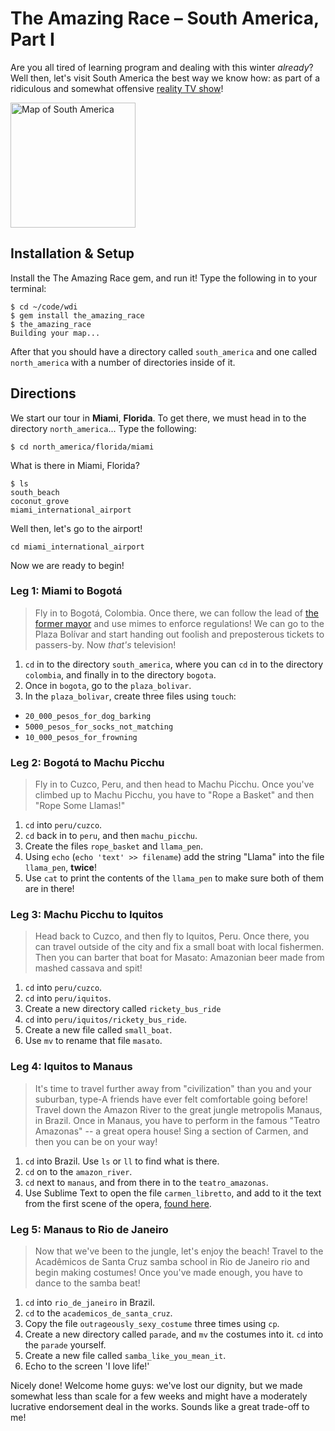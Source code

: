 # The Amazing Race &ndash; South America, Part I

Are you all tired of learning program and dealing with this winter *already*? Well then, let's visit South America the best way we know how: as part of a ridiculous and somewhat offensive [reality TV show](http://en.wikipedia.org/wiki/The_Amazing_Race)!

<img alt="Map of South America" src="img/south_america.jpg" width="200px" />


## Installation & Setup

Install the The Amazing Race gem, and run it! Type the following in to your terminal:

```
$ cd ~/code/wdi
$ gem install the_amazing_race
$ the_amazing_race
Building your map...
```

After that you should have a directory called `south_america` and one called `north_america` with a number of directories inside of it.

## Directions

We start our tour in **Miami**, **Florida**. To get there, we must head in to the directory `north_america`... Type the following:

```
$ cd north_america/florida/miami
```

What is there in Miami, Florida?

```
$ ls
south_beach
coconut_grove
miami_international_airport
```

Well then, let's go to the airport!

```
cd miami_international_airport
```

Now we are ready to begin!

### Leg 1: Miami to Bogotá

> Fly in to Bogotá, Colombia. Once there, we can follow the lead of [the former mayor](http://en.wikipedia.org/wiki/Antanas_Mockus) and use mimes to enforce regulations! We can go to the Plaza Bolívar and start handing out foolish and preposterous tickets to passers-by. Now *that's* television!

1. `cd` in to the directory `south_america`, where you can `cd` in to the directory `colombia`, and finally in to the directory `bogota`.
1. Once in `bogota`, go to the `plaza_bolivar`.
1. In the `plaza_bolivar`, create three files using `touch`:
  - `20_000_pesos_for_dog_barking`
  - `5000_pesos_for_socks_not_matching`
  - `10_000_pesos_for_frowning`

### Leg 2: Bogotá to Machu Picchu

> Fly in to Cuzco, Peru, and then head to Machu Picchu. Once you've climbed up to Machu Picchu, you have to "Rope a Basket" and then "Rope Some Llamas!"

1. `cd` into `peru/cuzco`.
1. `cd` back in to `peru`, and then `machu_picchu`.
1. Create the files `rope_basket` and `llama_pen`.
1. Using `echo` (`echo 'text' >> filename`) add the string "Llama" into the file `llama_pen`, **twice**!
1. Use `cat` to print the contents of the `llama_pen` to make sure both of them are in there!


### Leg 3: Machu Picchu to Iquitos

> Head back to Cuzco, and then fly to Iquitos, Peru. Once there, you can travel outside of the city and fix a small boat with local fishermen. Then you can barter that boat for Masato: Amazonian beer made from mashed cassava and spit!

1. `cd` into `peru/cuzco`.
1. `cd` into `peru/iquitos`.
1. Create a new directory called `rickety_bus_ride`
1. `cd` into `peru/iquitos/rickety_bus_ride`.
1. Create a new file called `small_boat`.
1. Use `mv` to rename that file `masato`.

### Leg 4: Iquitos to Manaus

> It's time to travel further away from "civilization" than you and your suburban, type-A friends have ever felt comfortable going before! Travel down the Amazon River to the great jungle metropolis Manaus, in Brazil. Once in Manaus, you have to perform in the famous "Teatro Amazonas" -- a great opera house! Sing a section of Carmen, and then you can be on your way!

1. `cd` into Brazil. Use `ls` or `ll` to find what is there.
1. `cd` on to the `amazon_river`.
1. `cd` next to `manaus`, and from there in to the `teatro_amazonas`.
1. Use Sublime Text to open the file `carmen_libretto`, and add to it the text from the first scene of the opera, [found here](http://opera.stanford.edu/Bizet/Carmen/acte1.html#num1).

### Leg 5: Manaus to Rio de Janeiro

> Now that we've been to the jungle, let's enjoy the beach! Travel to the Acadêmicos de Santa Cruz samba school in Rio de Janeiro rio and begin making costumes! Once you've made enough, you have to dance to the samba beat!

1. `cd` into `rio_de_janeiro` in Brazil.
1. `cd` to the `academicos_de_santa_cruz`.
1. Copy the file `outrageously_sexy_costume` three times using `cp`.
1. Create a new directory called `parade`, and `mv` the costumes into it. `cd` into the `parade` yourself.
1. Create a new file called `samba_like_you_mean_it`.
1. Echo to the screen 'I love life!'

Nicely done! Welcome home guys: we've lost our dignity, but we made somewhat less than scale for a few weeks and might have a moderately lucrative endorsement deal in the works. Sounds like a great trade-off to me!
